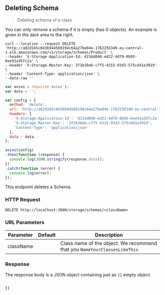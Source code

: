## Deleting Schema

> Deleting schema of a class

You can only remove a schema if it is empty (has 0 objects). An example is given in the dark area to the right.

```shell
curl --location --request DELETE 'http://a02d165c043b944569194c64a27be04e-1762256349.eu-central-1.elb.amazonaws.com/v1/storage/schemas/Product' \
--header 'X-Storage-Application-Id: 4216d048-ed22-4d70-8b95-6ee91a35fc2a' \
--header 'X-Storage-Master-Key: 3f1b38eb-c7f5-4315-93d3-575cd41e3919' \
--header 'Content-Type: application/json' \
--data-raw ''
```

```javascript
var axios = require('axios');
var data = '';

var config = {
  method: 'delete',
  url: 'http://a02d165c043b944569194c64a27be04e-1762256349.eu-central-1.elb.amazonaws.com/v1/storage/schemas/Product',
  headers: {
    'X-Storage-Application-Id': '4216d048-ed22-4d70-8b95-6ee91a35fc2a',
    'X-Storage-Master-Key': '3f1b38eb-c7f5-4315-93d3-575cd41e3919',
    'Content-Type': 'application/json'
  },
  data : data
};

axios(config)
.then(function (response) {
  console.log(JSON.stringify(response.data));
})
.catch(function (error) {
  console.log(error);
});
```

This endpoint deletes a Schema.

### HTTP Request

`DELETE http://localhost:3000/storage/schemas/<className>`

### URL Parameters

Parameter | Default | Description
--------- | ------- | -----------
className |      | Class name of the object. We recommend that you `NameYourClassesLikeThis`

### Response

The response body is a JSON object containing just an `{}` empty object.

<code>
{}
</code>
